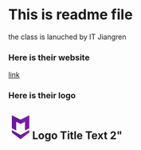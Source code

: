 # This is readme file

the class is lanuched by IT Jiangren

### Here is their website 
[link](http://google.com)

### Here is their logo

![logo](https://github.com/adam-p/markdown-here/raw/master/src/common/images/icon48.png)Logo Title Text 2"
---

